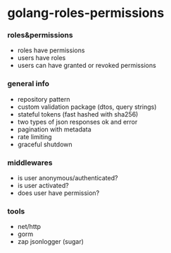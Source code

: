 # golang-roles-permissions
### roles&permissions
- roles have permissions
- users have roles
- users can have granted or revoked permissions
### general info
- repository pattern
- custom validation package (dtos, query strings)
- stateful tokens (fast hashed with sha256)
- two types of json responses ok and error 
- pagination with metadata
- rate limiting
- graceful shutdown

### middlewares
- is user anonymous/authenticated?
- is user activated?
- does user have permission?

### tools
- net/http
- gorm
- zap jsonlogger (sugar)
